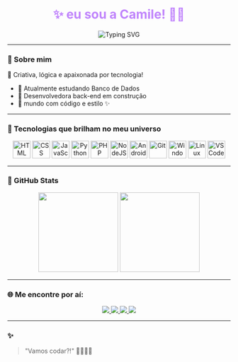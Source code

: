 <!-- Banner preto e roxo com efeito digitando -->
<h1 align="center" style="color:#C084FC">✨ eu sou a Camile! 👩‍💻</h1>

<p align="center">
  <img src="https://readme-typing-svg.demolab.com?font=Fira+Code&pause=1000&color=C084FC&center=true&vCenter=true&width=435&lines=uma+Back-end+em+desenvolvimento!;" alt="Typing SVG" />
</p>

---

### 🪷 Sobre mim

🌙 Criativa, lógica e apaixonada por tecnologia!
  
- 🧠 Atualmente estudando Banco de Dados  
- 💜 Desenvolvedora back-end em construção  
- 👾 mundo com código e estilo ✨  
 

---

### 💫 Tecnologias que brilham no meu universo

<div align="center">
  <img alt="HTML" height="40" src="https://cdn.jsdelivr.net/gh/devicons/devicon/icons/html5/html5-original.svg">
  <img alt="CSS" height="40" src="https://cdn.jsdelivr.net/gh/devicons/devicon/icons/css3/css3-original.svg">
  <img alt="JavaScript" height="40" src="https://cdn.jsdelivr.net/gh/devicons/devicon/icons/javascript/javascript-plain.svg">
  <img alt="Python" height="40" src="https://cdn.jsdelivr.net/gh/devicons/devicon/icons/python/python-original.svg">
  <img alt="PHP" height="40" src="https://cdn.jsdelivr.net/gh/devicons/devicon/icons/php/php-original.svg">
  <img alt="NodeJS" height="40" src="https://cdn.jsdelivr.net/gh/devicons/devicon/icons/nodejs/nodejs-original.svg">
  <img alt="Android Studio" height="40" src="https://cdn.jsdelivr.net/gh/devicons/devicon/icons/androidstudio/androidstudio-original.svg">
  <img alt="Git" height="40" src="https://cdn.jsdelivr.net/gh/devicons/devicon/icons/git/git-original.svg">
  <img alt="Windows" height="40" src="https://cdn.jsdelivr.net/gh/devicons/devicon/icons/windows8/windows8-original.svg">
  <img alt="Linux" height="40" src="https://cdn.jsdelivr.net/gh/devicons/devicon/icons/linux/linux-original.svg">
  <img alt="VSCode" height="40" src="https://cdn.jsdelivr.net/gh/devicons/devicon/icons/vscode/vscode-original.svg">
</div>


---

### 🖤 GitHub Stats

<div align="center">
  <img height="180em" src="https://github-readme-stats.vercel.app/api?username=devcamile&show_icons=true&theme=tokyonight&hide_border=false&title_color=C084FC&icon_color=C084FC&text_color=ffffff&bg_color=000000" />
  <img height="180em" src="https://github-readme-stats.vercel.app/api/top-langs/?username=devcamile&layout=compact&theme=tokyonight&title_color=C084FC&text_color=ffffff&bg_color=000000"/>
</div>

---

### 🌐 Me encontre por aí:

<div align="center">
  <a href="mailto:camile123dias08santos@gmail.com" target="_blank">
    <img src="https://img.shields.io/badge/Gmail-EB3C33?style=for-the-badge&logo=gmail&logoColor=white"/>
  </a>
  <a href="https://www.instagram.com/dev.camile" target="_blank">
    <img src="https://img.shields.io/badge/Instagram-B03FC6?style=for-the-badge&logo=instagram&logoColor=white"/>
  </a>
  <a href="https://www.linkedin.com/in/seuusuario" target="_blank">
    <img src="https://img.shields.io/badge/LinkedIn-5B4B8A?style=for-the-badge&logo=linkedin&logoColor=white"/>
  </a>
  <a href="https://discord.com/users/Dev.Camile" target="_blank">
    <img src="https://img.shields.io/badge/Discord-8C52FF?style=for-the-badge&logo=discord&logoColor=white"/>
  </a>
</div>

---

### ✨
> "Vamos codar?!" 🎨👩‍💻💜

